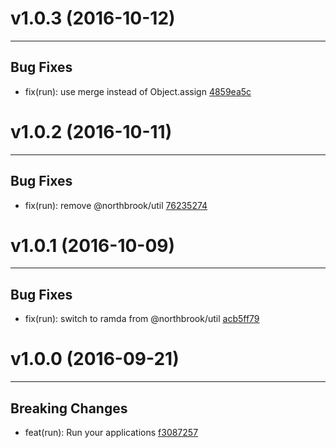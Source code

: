 # v1.0.3 (2016-10-12)
---


## Bug Fixes

- fix(run): use merge instead of Object.assign [4859ea5c](https://github.com/TylorS/reginn/commits/4859ea5c049aa89b11d28fd334e38580bccb4613)


# v1.0.2 (2016-10-11)
---


## Bug Fixes

- fix(run): remove @northbrook/util [76235274](https://github.com/TylorS/reginn/commits/762352749935db51cbc993da0ebf1b56e88da767)


# v1.0.1 (2016-10-09)
---


## Bug Fixes

- fix(run): switch to ramda from @northbrook/util [acb5ff79](https://github.com/TylorS/reginn/commits/acb5ff79fbd42e56971d8078dd2e3f88693dc618)


# v1.0.0 (2016-09-21)
---


## Breaking Changes

- feat(run): Run your applications [f3087257](https://github.com/TylorS/reginn/commits/f3087257f01d1695201f17f5bea252d4c0009016)



